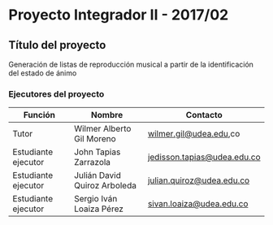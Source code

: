 # Proyecto Integrador II - 2017/02

## Título del proyecto
Generación de listas de reproducción musical a partir de la identificación del estado de ánimo


### Ejecutores del proyecto

Función | Nombre | Contacto
------------ | ------------- | -------------
Tutor | Wilmer Alberto Gil Moreno | wilmer.gil@udea.edu,co
Estudiante ejecutor | John Tapias Zarrazola | jedisson.tapias@udea.edu.co
Estudiante ejecutor | Julián David Quiroz Arboleda | julian.quiroz@udea.edu.co
Estudiante ejecutor | Sergio Iván Loaiza Pérez | sivan.loaiza@udea.edu.co

